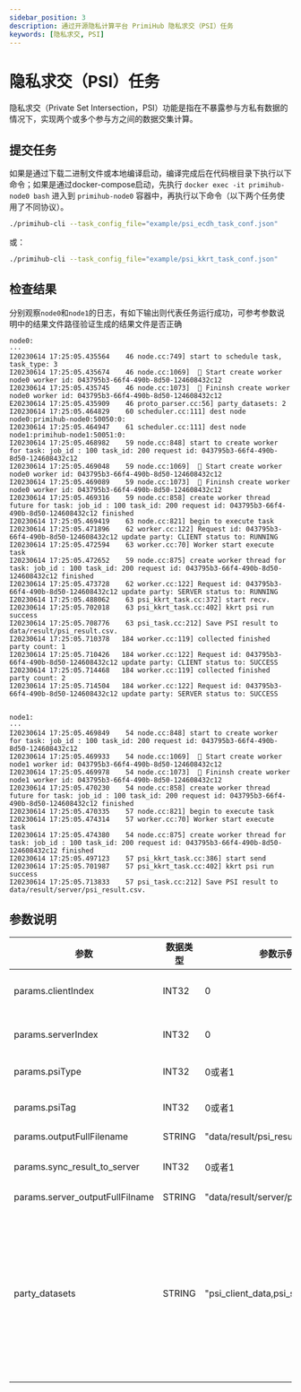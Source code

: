 ```yaml
---
sidebar_position: 3
description: 通过开源隐私计算平台 PrimiHub 隐私求交（PSI）任务
keywords: [隐私求交, PSI]
---
```


# 隐私求交（PSI）任务
隐私求交（Private Set Intersection，PSI）功能是指在不暴露参与方私有数据的情况下，实现两个或多个参与方之间的数据交集计算。
## 提交任务

如果是通过下载二进制文件或本地编译启动，编译完成后在代码根目录下执行以下命令；如果是通过docker-compose启动，先执行 `docker exec -it primihub-node0 bash` 进入到 `primihub-node0` 容器中，再执行以下命令（以下两个任务使用了不同协议）。
```bash
./primihub-cli --task_config_file="example/psi_ecdh_task_conf.json"
```
或：
```bash
./primihub-cli --task_config_file="example/psi_kkrt_task_conf.json"
```
## 检查结果
分别观察`node0`和`node1`的日志，有如下输出则代表任务运行成功，可参考参数说明中的结果文件路径验证生成的结果文件是否正确

```
node0:
···
I20230614 17:25:05.435564    46 node.cc:749] start to schedule task, task_type: 3
I20230614 17:25:05.435674    46 node.cc:1069]  🤖️ Start create worker node0 worker id: 043795b3-66f4-490b-8d50-124608432c12
I20230614 17:25:05.435745    46 node.cc:1073]  🤖️ Fininsh create worker node0 worker id: 043795b3-66f4-490b-8d50-124608432c12
E20230614 17:25:05.435909    46 proto_parser.cc:56] party_datasets: 2
I20230614 17:25:05.464829    60 scheduler.cc:111] dest node node0:primihub-node0:50050:0:
I20230614 17:25:05.464947    61 scheduler.cc:111] dest node node1:primihub-node1:50051:0:
I20230614 17:25:05.468982    59 node.cc:848] start to create worker for task: job_id : 100 task_id: 200 request id: 043795b3-66f4-490b-8d50-124608432c12
I20230614 17:25:05.469048    59 node.cc:1069]  🤖️ Start create worker node0 worker id: 043795b3-66f4-490b-8d50-124608432c12
I20230614 17:25:05.469089    59 node.cc:1073]  🤖️ Fininsh create worker node0 worker id: 043795b3-66f4-490b-8d50-124608432c12
I20230614 17:25:05.469316    59 node.cc:858] create worker thread future for task: job_id : 100 task_id: 200 request id: 043795b3-66f4-490b-8d50-124608432c12 finished
I20230614 17:25:05.469419    63 node.cc:821] begin to execute task
I20230614 17:25:05.471896    62 worker.cc:122] Request id: 043795b3-66f4-490b-8d50-124608432c12 update party: CLIENT status to: RUNNING
I20230614 17:25:05.472594    63 worker.cc:70] Worker start execute task
I20230614 17:25:05.472652    59 node.cc:875] create worker thread for task: job_id : 100 task_id: 200 request id: 043795b3-66f4-490b-8d50-124608432c12 finished
I20230614 17:25:05.473728    62 worker.cc:122] Request id: 043795b3-66f4-490b-8d50-124608432c12 update party: SERVER status to: RUNNING
I20230614 17:25:05.488062    63 psi_kkrt_task.cc:372] start recv.
I20230614 17:25:05.702018    63 psi_kkrt_task.cc:402] kkrt psi run success
I20230614 17:25:05.708776    63 psi_task.cc:212] Save PSI result to data/result/psi_result.csv.
I20230614 17:25:05.710378   184 worker.cc:119] collected finished party count: 1
I20230614 17:25:05.710426   184 worker.cc:122] Request id: 043795b3-66f4-490b-8d50-124608432c12 update party: CLIENT status to: SUCCESS
I20230614 17:25:05.714468   184 worker.cc:119] collected finished party count: 2
I20230614 17:25:05.714504   184 worker.cc:122] Request id: 043795b3-66f4-490b-8d50-124608432c12 update party: SERVER status to: SUCCESS


node1:
···
I20230614 17:25:05.469849    54 node.cc:848] start to create worker for task: job_id : 100 task_id: 200 request id: 043795b3-66f4-490b-8d50-124608432c12
I20230614 17:25:05.469933    54 node.cc:1069]  🤖️ Start create worker node1 worker id: 043795b3-66f4-490b-8d50-124608432c12
I20230614 17:25:05.469978    54 node.cc:1073]  🤖️ Fininsh create worker node1 worker id: 043795b3-66f4-490b-8d50-124608432c12
I20230614 17:25:05.470230    54 node.cc:858] create worker thread future for task: job_id : 100 task_id: 200 request id: 043795b3-66f4-490b-8d50-124608432c12 finished
I20230614 17:25:05.470335    57 node.cc:821] begin to execute task
I20230614 17:25:05.474314    57 worker.cc:70] Worker start execute task
I20230614 17:25:05.474380    54 node.cc:875] create worker thread for task: job_id : 100 task_id: 200 request id: 043795b3-66f4-490b-8d50-124608432c12 finished
I20230614 17:25:05.497123    57 psi_kkrt_task.cc:386] start send
I20230614 17:25:05.701987    57 psi_kkrt_task.cc:402] kkrt psi run success
I20230614 17:25:05.713833    57 psi_task.cc:212] Save PSI result to data/result/server/psi_result.csv.
```
## 参数说明

| 参数| 数据类型 | 参数示例 | 参数说明
| ---- | ---- | ---- | ---- |
| params.clientIndex | INT32 | 0 | 表示psi客户端以客户端数据的第几列数据进行求交，该参数取值范围[0，文件最大列-1] |
| params.serverIndex | INT32 | 0 | 表示psi服务端以服务端数据的第几列数据进行求交，该参数取值范围[0，文件最大列-1] |
| params.psiType | INT32 | 0或者1 | 0：求数据交集，1：求数据差集 |
| params.psiTag | INT32 | 0或者1 | psi支持多种底层协议实现，通过该参数区分，0：ECDH,1：KKRT |
| params.outputFullFilename | STRING | "data/result/psi_result.csv" | 客户端结果文件保存路径 |
| params.sync_result_to_server | INT32 | 0或者1 | 客户端是否将交集结果同步到服务端。 1：同步，0：不同步 |
| params.server_outputFullFilname | STRING | "data/result/server/psi_result.csv" | 服务端结果文件保存路径 |
| party_datasets | STRING | "psi_client_data,psi_server_data" | 该参数值为psi服务的客户端和服务端数据标识符，系统调度节点通过该标识符找到注册该数据的工作节点。（当前在用例在node0中注册客户端数据，在config/primihub_node0.yaml中，添加数据的保存路径，设置该数据的description为"psi_client_data"，作为该数据标志符。标志符由用户自主设置，请求任务中的参数值与配置文件中的值保持一致） |

